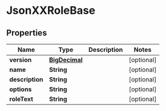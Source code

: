 
# JsonXXRoleBase

## Properties
Name | Type | Description | Notes
------------ | ------------- | ------------- | -------------
**version** | [**BigDecimal**](BigDecimal.md) |  |  [optional]
**name** | **String** |  |  [optional]
**description** | **String** |  |  [optional]
**options** | **String** |  |  [optional]
**roleText** | **String** |  |  [optional]




